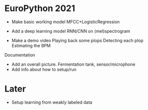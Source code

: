 
# EuroPython 2021

- Make basic working model
MFCC+LogisticRegression

- Add a deep learning model
RNN/CNN on (mel)spectrogram

- Make a demo video
Playing back some plops
Detecting each plop
Estimating the BPM

Documentation

- Add an overall picture.
Fermentation tank, sensor/microphone
- Add info about how to setup/run

# Later

- Setup learning from weakly labeled data

